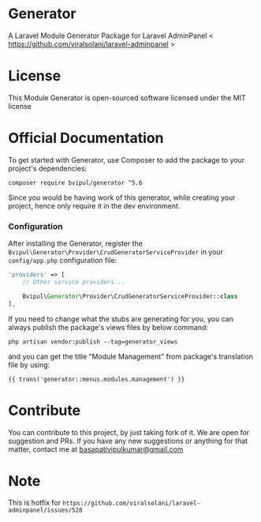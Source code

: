 # Generator
A Laravel Module Generator Package for Laravel AdminPanel &lt; https://github.com/viralsolani/laravel-adminpanel &gt;

# License
This Module Generator is open-sourced software licensed under the MIT license

# Official Documentation
To get started with Generator, use Composer to add the package to your project's dependencies:

`composer require bvipul/generator ^5.6`

Since you would be having work of this generator, while creating your project, hence only require it in the dev environment.

### Configuration

After installing the Generator, register the `Bvipul\Generator\Provider\CrudGeneratorServiceProvider` in your `config/app.php` configuration file:

```php
'providers' => [
    // Other service providers...

    Bvipul\Generator\Provider\CrudGeneratorServiceProvider::class
],
```

If you need to change what the stubs are generating for you, you can always publish the package's views files by below command:
```
php artisan vendor:publish --tag=generator_views
```

and you can get the title "Module Management" from package's translation file by using:

```
{{ trans('generator::menus.modules.management') }}
```


# Contribute
You can contribute to this project, by just taking fork of it. We are open for suggestion and PRs. If you have any new suggestions or anything for that matter, contact me at basapativipulkumar@gmail.com


# Note
This is hotfix for `https://github.com/viralsolani/laravel-adminpanel/issues/528`
